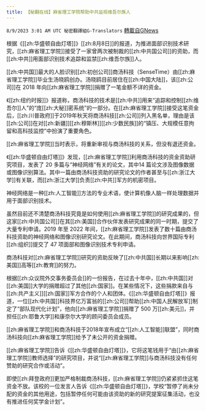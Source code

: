 ```yaml
---
title: 【秘翻在线】麻省理工学院帮助中共监视维吾尔族人
---
```

`8/9/2023 3:01 AM UTC 秘密翻譯組G-Translators` [轉載自GNews](https://gnews.org/articles/1536434)

根据《[[zh:华盛顿自由灯塔]]》[[zh:8月8日]]的报道，为推进面部识别技术研究，[[zh:麻省理工学院]]接受了一家曾两次被制裁的[[zh:中共国公司]]的资助，而[[zh:中共]]用面部识别技术追踪和监禁[[zh:维吾尔族]]人。

[[zh:中共国]]最大的人脸识别[[zh:初创公司]]商汤科技（SenseTime）由[[zh:麻省理工学院]]毕业生汤晓鸥创办。汤晓鸥目前居住在[[zh:中国大陆]]，该[[zh:公司]]在 2018 年向[[zh:麻省理工学院]]捐赠了一笔金额不详的资金。

《[[zh:纽约时报]]》报道称，商汤科技的技术是[[zh:中共]]用来“追踪和控制[[zh:维吾尔]]人”的“庞[[zh:大秘]]密系统”的一部分。在[[zh:麻省理工学院]]接受这笔资金后，[[zh:川普政府]]于2019年秋天将商汤科技[[zh:公司]]列入黑名单，理由是该[[zh:公司]]在对[[zh:新疆]][[zh:穆斯林]][[zh:少数民族]]的“镇压、大规模任意拘留和高科技监控”中扮演了重要角色。

[[zh:麻省理工学院]]当时表示，将重新审视与商汤科技的关系，但没有退还资金。

《[[zh:华盛顿自由灯塔]]》发现，[[zh:麻省理工学院]]利用商汤科技的资金资助研究项目，发表了 20 多篇与“神经网络”有关的论文，其中14 篇论文涉及图像数据或图像识别算法。其中一篇由商汤科技资助的研究论文的作者甚至与[[zh:浙江大学]]有关联，而[[zh:浙江大学]]负责[[zh:中共]]军方的机密项目。

神经网络是一种[[zh:人工智能]]方法的专业术语，使计算机像人脑一样处理数据并用于面部识别技术。

虽然目前还不清楚商汤科技究竟是如何使用[[zh:麻省理工学院]]的研究成果的，但这家[[zh:中共国公司]]在其[[zh:美国]]合作伙伴发表研究成果的同一时期，提交了大量专利申请。2019 年至 2022 年间，[[zh:麻省理工学院]]发表了数十篇由商汤科技资助的神经网络和图像识别研究论文。在此期间，商汤科技向世界国际专利[[zh:组织]]提交了 47 项面部和图像识别技术专利申请。

商汤科技对[[zh:麻省理工学院]]研究的资助反映了[[zh:中共国]]长期以来影响[[zh:美国]]高等[[zh:教育]]的努力。

根据[[zh:众议院外交事务委员会]]的一份报告，在过去十年中，[[zh:中共国]]对[[zh:美国]]大学的捐赠超过了其他[[zh:国家]]。在某些情况下，这些捐款来自与[[zh:共产主义]][[zh:国家]]军方合作的个人和团体。《[[zh:华盛顿自由灯塔]]》报道，一位[[zh:中共国]]科技界亿万富翁的[[zh:公司]]帮助[[zh:中国人民解放军]]制定了“部队现代化计划”，他向[[zh:麻省理工学院]]捐赠了 500 万[[zh:美元]]，并担任[[zh:耶鲁大学]]和康奈尔大学的顾问委员会成员。

[[zh:麻省理工学院]]和商汤科技于2018年宣布成立“[[zh:人工智能]]联盟”，同时商汤科技向[[zh:麻省理工学院]]给予了未公开的资金捐赠。

[[zh:麻省理工学院]]告诉《[[zh:华盛顿自由灯塔]]》，它将这笔钱用于“由[[zh:麻省理工学院]]教师选择”的研究项目，并说“[[zh:麻省理工学院]]与商汤科技没有任何赞助的研究合作或活动”。

即使[[zh:拜登政府]]更加严格制裁商汤科技，[[zh:麻省理工学院]]仍紧紧抓住这笔资金不放。该校的一位发言人告诉《[[zh:华盛顿自由灯塔]]》，学校“暂停了尚未分配的资金的其他用途，包括暂停任何可能由该资助的新的研究提案征集活动，也没有推进任何奖学金计划”。
